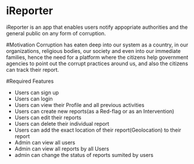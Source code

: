 # iReporter
iReporter is an app that enables users notify appopriate authorities and the general public on any form of corruption.

#Motivation
Corruption has eaten deep into our system as a country, in our organizations, religious bodies, our society and even into our immediate families, hence the need for a platform where the citizens help government agencies to point out the corrupt practices around us, and also the citizens can track their report.

#Required Features
- Users can sign up
- Users can login
- Users can view their Profile and all previous activities
- Users can create new reports(as a Red-flag or as an Intervention)
- Users can edit their reports
- Users can delete their individual report
- Users can add the exact location of their report(Geolocation) to their report
- Admin can view all users
- Admin can view all reports by all Users
- admin can change the status of reports sumited by users

